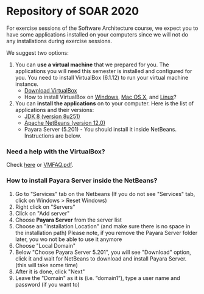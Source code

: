 # Repository of SOAR 2020

For exercise sessions of the Software Architecture course, we expect you to have some applications installed on your computers since we will not do any installations during exercise sessions.

We suggest two options:
1. You can **use a virtual machine** that we prepared for you. The applications you will need this semester is installed and configured for you. You need to install VirtualBox (6.1.12) to run your virtual machine instance.
    * [Download VirtualBox](https://www.virtualbox.org/wiki/Downloads)
    * How to install VirtualBox on [Windows](https://www.virtualbox.org/manual/UserManual.html#installation_windows), [Mac OS X](https://www.virtualbox.org/manual/UserManual.html#installation-mac), and [Linux](https://www.virtualbox.org/manual/UserManual.html#install-linux-host)?
2. You can **install the applications** on to your computer. Here is the list of applications and their versions:
    * [JDK 8 (version 8u251)](https://www.oracle.com/java/technologies/javase/javase8u211-later-archive-downloads.html)
    * [Apache NetBeans (version 12.0)](https://netbeans.apache.org/download/index.html)
    * Payara Server (5.201) - You should install it inside NetBeans. Instructions are below.

### Need a help with the VirtualBox?
Check [here](https://www.virtualbox.org/manual/UserManual.html) or [VMFAQ.pdf](https://github.com/doplab/SOAR/blob/master/2020/VMFAQ.pdf).

### How to install Payara Server inside the NetBeans?
1. Go to "Services" tab on the Netbeans (If you do not see "Services" tab, click on Windows > Reset Windows)
2. Right click on "Servers"
3. Click on "Add server"
4. Choose **Payara Server** from the server list
5. Choose an "Installation Location" (and make sure there is no space in the installation path)
Please note, if you remove the Payara Server folder later, you wo not be able to use it anymore
6. Choose "Local Domain"
7. Below "Choose Payara Server 5.201", you will see "Download" option, click it and wait for NetBeans to download and install Payara Server. (this will take some time)
8. After it is done, click "Next"
9. Leave the "Domain" as it is (i.e. “domain1”), type a user name and password (if you want to)
